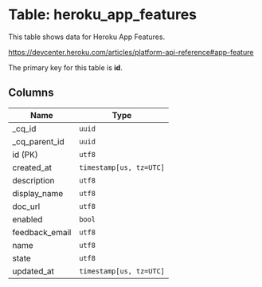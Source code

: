 # Table: heroku_app_features

This table shows data for Heroku App Features.

https://devcenter.heroku.com/articles/platform-api-reference#app-feature

The primary key for this table is **id**.

## Columns

| Name          | Type          |
| ------------- | ------------- |
|_cq_id|`uuid`|
|_cq_parent_id|`uuid`|
|id (PK)|`utf8`|
|created_at|`timestamp[us, tz=UTC]`|
|description|`utf8`|
|display_name|`utf8`|
|doc_url|`utf8`|
|enabled|`bool`|
|feedback_email|`utf8`|
|name|`utf8`|
|state|`utf8`|
|updated_at|`timestamp[us, tz=UTC]`|